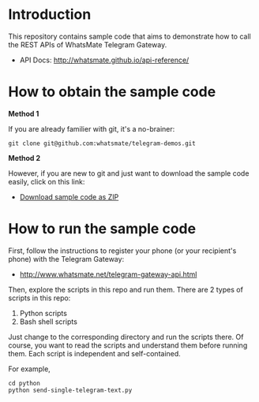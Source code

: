 # Introduction

This repository contains sample code that aims to demonstrate how to call the REST APIs of WhatsMate Telegram Gateway.

* API Docs: http://whatsmate.github.io/api-reference/


# How to obtain the sample code

**Method 1**

If you are already familier with git, it's a no-brainer:

`git clone git@github.com:whatsmate/telegram-demos.git`

**Method 2**

However, if you are new to git and just want to download the sample code easily, click on this link:

 * [Download sample code as ZIP](https://github.com/whatsmate/telegram-demos/archive/master.zip)


# How to run the sample code

First, follow the instructions to register your phone (or your recipient's phone) with the Telegram Gateway:

* http://www.whatsmate.net/telegram-gateway-api.html

Then, explore the scripts in this repo and run them. There are 2 types of scripts in this repo:

1. Python scripts
2. Bash shell scripts

Just change to the corresponding directory and run the scripts there. Of course, you want to read the scripts and understand them before running them. Each script is independent and self-contained.

For example,

```
cd python
python send-single-telegram-text.py
```
